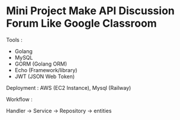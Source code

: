 # Mini Project Make API Discussion Forum Like Google Classroom

Tools :
- Golang
- MySQL
- GORM (Golang ORM)
- Echo (Framework/library)
- JWT (JSON Web Token)

Deployment : AWS (EC2 Instance), Mysql (Railway)

Workflow : 

Handler -> Service -> Repository -> entities